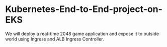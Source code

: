 # Kubernetes-End-to-End-project-on-EKS
We will deploy a real-time 2048 game application and expose it to outside world using Ingress and ALB Ingress Controller. 

